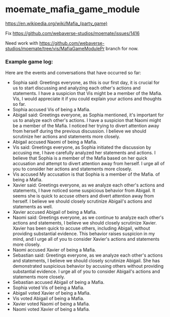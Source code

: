 # moemate_mafia_game_module
https://en.wikipedia.org/wiki/Mafia_(party_game)

Fix https://github.com/webaverse-studios/moemate/issues/1416

Need work with https://github.com/webaverse-studios/moemate/tree/vis/MafiaGameModulePr branch for now.

### Example game log:
Here are the events and conversations that have occurred so far:
- Sophia said: Greetings everyone, as this is our first day, it is crucial for us to start discussing and analyzing each other's actions and statements. I have a suspicion that Vis might be a member of the Mafia. Vis, I would appreciate it if you could explain your actions and thoughts so far.
- Sophia accused Vis of being a Mafia.
- Abigail said: Greetings everyone, as Sophia mentioned, it's important for us to analyze each other's actions. I have a suspicion that Naomi might be a member of the Mafia. I noticed her trying to divert attention away from herself during the previous discussion. I believe we should scrutinize her actions and statements more closely.
- Abigail accused Naomi of being a Mafia.
- Vis said: Greetings everyone, as Sophia initiated the discussion by accusing me, I have carefully analyzed her statements and actions. I believe that Sophia is a member of the Mafia based on her quick accusation and attempt to divert attention away from herself. I urge all of you to consider her actions and statements more closely.
- Vis accused My accusation is that Sophia is a member of the Mafia. of being a Mafia.
- Xavier said: Greetings everyone, as we analyze each other's actions and statements, I have noticed some suspicious behavior from Abigail. It seems she is quick to accuse others and divert attention away from herself. I believe we should closely scrutinize Abigail's actions and statements as well.
- Xavier accused Abigail of being a Mafia.
- Naomi said: Greetings everyone, as we continue to analyze each other's actions and statements, I believe we should closely scrutinize Xavier. Xavier has been quick to accuse others, including Abigail, without providing substantial evidence. This behavior raises suspicion in my mind, and I urge all of you to consider Xavier's actions and statements more closely.
- Naomi accused Xavier of being a Mafia.
- Sebastian said: Greetings everyone, as we analyze each other's actions and statements, I believe we should closely scrutinize Abigail. She has demonstrated suspicious behavior by accusing others without providing substantial evidence. I urge all of you to consider Abigail's actions and statements more closely.
- Sebastian accused Abigail of being a Mafia.
- Sophia voted Vis of being a Mafia.
- Abigail voted Xavier of being a Mafia.
- Vis voted Abigail of being a Mafia.
- Xavier voted Naomi of being a Mafia.
- Naomi voted Xavier of being a Mafia.
